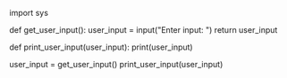 import sys

def get_user_input():
  user_input = input("Enter input: ")
  return user_input

def print_user_input(user_input):
  print(user_input)

user_input = get_user_input()
print_user_input(user_input)